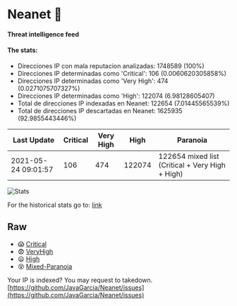 # Neanet :hocho:
#### Threat intelligence feed
#### The stats:

- Direcciones IP con mala reputacion analizadas: 1748589 (100%)
- Direcciones IP determinadas como 'Critical':  106 (0.0060620305858%)
- Direcciones IP determinadas como 'Very High':  474 (0.0271075707327%)
- Direcciones IP determinadas como 'High':  122074 (6.98128605407)
- Total de direcciones IP indexadas en Neanet:  122654 (7.01445565539%)
- Total de direcciones IP descartadas en Neanet:  1625935 (92.9855443446%)

| Last Update | Critical | Very High | High | Paranoia |
| --- | --- | --- | --- | --- |
| 2021-05-24 09:01:57 | 106 | 474 | 122074 | 122654 mixed list (Critical + Very High + High)|

![Stats](https://docs.google.com/spreadsheets/d/e/2PACX-1vSnaNMIXVabIpDJjufMlzH7poXnshF3mgd8Is1g9ytUEzVsP5my4Trn8f-xkoLLQ38xpL3HtmUexLo6/pubchart?oid=501124687&format=image)

For the historical stats go to: [link](/stats.csv)
## Raw
- :scream: [Critical](https://raw.githubusercontent.com/JavaGarcia/Neanet/master/blacklists/neanet_critical.txt)
- :fearful: [VeryHigh](https://raw.githubusercontent.com/JavaGarcia/Neanet/master/blacklists/neanet_veryHigh.txtt)
- :frowning: [High](https://raw.githubusercontent.com/JavaGarcia/Neanet/master/blacklists/neanet_high.txt)
- :dizzy_face: [Mixed-Paranoia](https://raw.githubusercontent.com/JavaGarcia/Neanet/master/blacklists/neanet_all.txt)


Your IP is indexed? You may request to takedown. [https://github.com/JavaGarcia/Neanet/issues](https://github.com/JavaGarcia/Neanet/issues)




















































































































































































































































































































































































































































































































































































































































































































































































































































































































































































































































































































































































































































































































































































































































































































































































































































































































































































































































































































































































































































































































































































































































































































































































































































































































































































































































































































































































































































































































































































































































































































































































































































































































































































































































































































































































































































































































































































































































































































































































































































































































































































































































































































































































































































































































































































































































































































































































































































































































































































































































































































































































































































































































































































































































































































































































































































































































































































































































































































































































































































































































































































































































































































































































































































































































































































































































































































































































